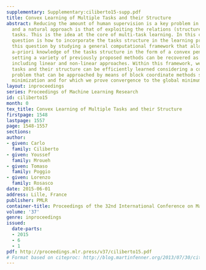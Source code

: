 ```yaml
---
supplementary: Supplementary:ciliberto15-supp.pdf
title: Convex Learning of Multiple Tasks and their Structure
abstract: Reducing the amount of human supervision is a key problem in machine learning
  and a natural approach is that of exploiting the relations (structure) among different
  tasks. This is the idea at the core of multi-task learning. In this context a fundamental
  question is how to incorporate the tasks structure in the learning problem. We tackle
  this question by studying a general computational framework that allows to encode
  a-priori knowledge of the tasks structure in the form of a convex penalty; in this
  setting a variety of previously proposed methods can be recovered as special cases,
  including linear and non-linear approaches. Within this framework, we show that
  tasks and their structure can be efficiently learned considering a convex optimization
  problem that can be approached by means of block coordinate methods such as alternating
  minimization and for which we prove convergence to the global minimum.
layout: inproceedings
series: Proceedings of Machine Learning Research
id: ciliberto15
month: 0
tex_title: Convex Learning of Multiple Tasks and their Structure
firstpage: 1548
lastpage: 1557
page: 1548-1557
sections: 
author:
- given: Carlo
  family: Ciliberto
- given: Youssef
  family: Mroueh
- given: Tomaso
  family: Poggio
- given: Lorenzo
  family: Rosasco
date: 2015-06-01
address: Lille, France
publisher: PMLR
container-title: Proceedings of the 32nd International Conference on Machine Learning
volume: '37'
genre: inproceedings
issued:
  date-parts:
  - 2015
  - 6
  - 1
pdf: http://proceedings.mlr.press/v37/ciliberto15.pdf
# Format based on citeproc: http://blog.martinfenner.org/2013/07/30/citeproc-yaml-for-bibliographies/
---
```


